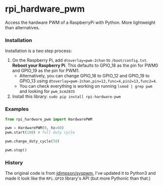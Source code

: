 # rpi_hardware_pwm

Access the hardware PWM of a RaspberryPi with Python. More lightweight than alternatives.

### Installation

Installation is a two step process:

1. On the Raspberry Pi, add `dtoverlay=pwm-2chan` to `/boot/config.txt`. **Reboot your Raspberry Pi**. This defaults to GPIO_18 as the pin for PWM0 and GPIO_19 as the pin for PWM1.
    - Alternatively, you can change GPIO_18 to GPIO_12 and GPIO_19 to GPIO_13 using `dtoverlay=pwm-2chan,pin=12,func=4,pin2=13,func2=4`.
    - You can check everything is working on running `lsmod | grep pwm` and looking for `pwm_bcm2835`
2. Install this library: `sudo pip install rpi-hardware-pwm`



### Examples

```python
from rpi_hardware_pwm import HardwarePWM

pwm = HardwarePWM(0, hz=60)
pwm.start(100) # full duty cycle

pwm.change_duty_cycle(50)

pwm.stop()


```

### History

The original code is from [jdimpson/syspwm](https://github.com/jdimpson/syspwm), I've updated it to Python3 and
made it look like the `RPi.GPIO` library's API (but more Pythonic than that.)

